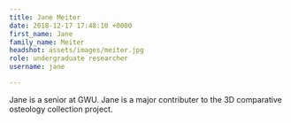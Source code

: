 ```yaml
---
title: Jane Meiter
date: 2018-12-17 17:48:10 +0000
first_name: Jane
family_name: Meiter
headshot: assets/images/meiter.jpg
role: undergraduate researcher
username: jane

---
```


Jane is a senior at GWU.  Jane is a major contributer to the 3D comparative osteology collection project.  